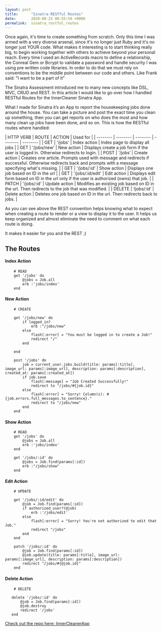 ```yaml
---
layout: post
title:      "Sinatra RESTful Routes"
date:       2020-08-23 00:55:59 +0000
permalink:  sinatra_restful_routes
---
```



Once again, it's time to create something from scratch. Only this time I was armed with a very diverse arsenal, since it's no longer just Ruby and it's no longer just YOUR code. What makes it interesting is to start thinking really big, to begin working together with others to achieve beyond your personal reach. Every time I used an ActiveRecords macro to define a relationship, the Conreal Gem or Bcrypt to validate a password and handle security I was using pre written code libraries. In order to do that we must rely on conventions to be the middle point between our code and others. Like Frank said: "I want to be a part of it"


The Sinatra Assessment introduced me to many new concepts like DSL, MVC, CRUD and REST. In this article I would like to go over how I handled RESTful Routes for the InnerCleaner Sinatra App.

What I made for Sinatra it’s an App to report the housekeeping jobs done around the house. You can take a picture and post the exact time you clean up something, then you can get reports on who does the most and how many clean up jobs have been done, and so on. This is how the RESTful routes where handled:




| HTTP VERB | ROUTE | ACTION | Used for |
| -------- | -------- | -------- | -------- | -------- |
| GET     | '/jobs' | Index action     | Index page to display all jobs |
| GET     | '/jobs/new'   | New action   | Displays create a job form if the user is logged in. Otherwise redirects to login.      |
| POST | '/jobs‘    | Create action   | Creates one article. Prompts used with message and redirects if successful. Otherwise redirects back and prompts with a message specifying what's missing. |
| GET     | '/jobs/:id'    | Show action  | Displays one job based on ID in the url |
| GET     | '/jobs/:id/edit'    | Edit action   | Displays edit form based on ID in the url only if the user is authorized (owns) that job. |
| PATCH     | '/jobs/:id'    | Update action   | Modifies an existing job based on ID in the url. Then redirects to the job that was modified. |
| DELETE     | ‘/jobs/:id’  | Delete action | Deletes one job based on ID in the url. Then redirects back to jobs. |



As you can see above the REST convention helps knowing what to expect when creating a route to render or a view to display it to the user. It helps us keep organized and almost eliminate the need to comment on what each route is doing. 

It makes it easier for you and the REST ;)


## The Routes

#### Index Action 

```
    # READ 
    get '/jobs' do 
        @jobs = Job.all 
        erb :'jobs/index'
    end
```

#### New Action

```
    # CREATE

    get '/jobs/new' do 
        if logged_in?
            erb :"/jobs/new"
        else
            flash[:error] = "You must be logged in to create a Job!"
            redirect "/"
        end
        
    end

    post '/jobs' do
        job = current_user.jobs.build(title: params[:title], image_url: params[:image_url], description: params[:description], created_at: params[:created_at])
        if job.save
            flash[:message] = "Job Created Successfully!"
            redirect to "/jobs/#{job.id}"
        else
            flash[:error] = "Sorry! Column(s): #{job.errors.full_messages.to_sentence}."
            redirect to "/jobs/new"
        end
    end
```
		
#### Show Action

```
    # READ 
    get '/jobs' do 
        @jobs = Job.all 
        erb :'jobs/index'
    end

    get '/jobs/:id' do 
        @jobs = Job.find(params[:id])
        erb :"/jobs/show"
    end
```

#### Edit Action

```
    # UPDATE 

    get '/jobs/:id/edit' do
        @job = Job.find(params[:id])
        if authorized_user?(@job)
            erb :'/jobs/edit'
        else 
            flash[:error] = "Sorry! You're not authorized to edit that Job."
            redirect "/jobs"
        end
    end

    patch '/jobs/:id' do 
        @job = Job.find(params[:id])
        @job.update(title: params[:title], image_url: params[:image_url], description: params[:description])
        redirect "/jobs/#{@job.id}"
    end
 ```
 
 #### Delete Action
 
 ```
     # DELETE 

    delete '/jobs/:id' do 
        @job = Job.find(params[:id])
        @job.destroy 
        redirect '/jobs'
    end
```

[Check out the repo here: InnerCleanerApp](https://github.com/raulsposito/inner_cleaner_sinatra_app)
		
		
		
		
